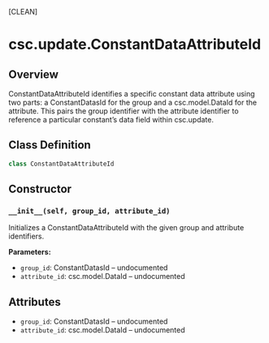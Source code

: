 [CLEAN]

# csc.update.ConstantDataAttributeId

## Overview
ConstantDataAttributeId identifies a specific constant data attribute using two parts: a ConstantDatasId for the group and a csc.model.DataId for the attribute. This pairs the group identifier with the attribute identifier to reference a particular constant’s data field within csc.update.

## Class Definition
```python
class ConstantDataAttributeId
```

## Constructor

### `__init__(self, group_id, attribute_id)`
Initializes a ConstantDataAttributeId with the given group and attribute identifiers.

**Parameters:**
- `group_id`: ConstantDatasId – undocumented
- `attribute_id`: csc.model.DataId – undocumented

## Attributes
- `group_id`: ConstantDatasId – undocumented
- `attribute_id`: csc.model.DataId – undocumented

